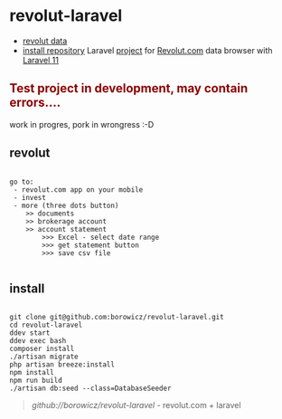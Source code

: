 # revolut-laravel

* [revolut data](#revolut) 
* [install repository](#install) 
Laravel [project](https://github.com/borowicz/revolut-laravel/) for [Revolut.com](https://app.revolut.com/start) data browser with [Laravel 11](https://laravel.com/docs/11.x/) 

## <font color="darkred">Test project in development, may contain errors....</font>
work in progres, pork in wrongress :-D
 
## revolut
```
 
go to:
 - revolut.com app on your mobile
 - invest
 - more (three dots button) 
    >> documents
    >> brokerage account
    >> account statement
        >>> Excel - select date range 
        >>> get statement button
        >>> save csv file
 
```
 
 
## install
 
```shell

git clone git@github.com:borowicz/revolut-laravel.git
cd revolut-laravel
ddev start 
ddev exec bash
composer install
./artisan migrate
php artisan breeze:install
npm install
npm run build
./artisan db:seed --class=DatabaseSeeder

```
 
 > *github://borowicz/revolut-laravel* - revolut.com + laravel
 
